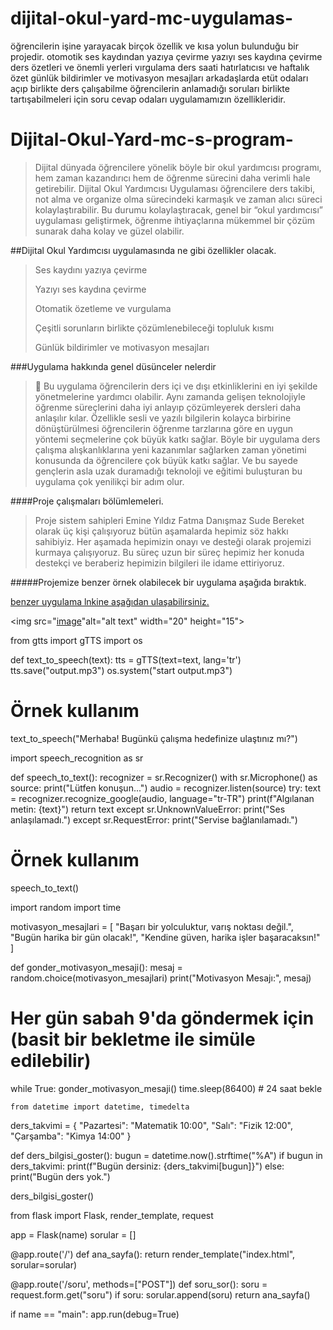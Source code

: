 # dijital-okul-yard-mc-uygulamas-
öğrencilerin işine yarayacak birçok özellik ve kısa yolun bulunduğu bir projedir.
otomotik ses kaydından yazıya çevirme 
yazıyı ses kaydına çevirme 
ders özetleri ve önemli yerleri vırgulama
ders saati hatırlatıcısı ve haftalık özet 
günlük bildirimler ve motivasyon mesajları 
arkadaşlarda etüt odaları açıp birlikte ders çalışabilme
öğrencilerin anlamadığı soruları birlikte tartışabilmeleri için soru cevap odaları 
uygulamamızın özellikleridir.
# Dijital-Okul-Yard-mc-s-program-
>	Dijital dünyada öğrencilere yönelik böyle bir okul yardımcısı programı, hem zaman kazandırıcı hem de öğrenme sürecini daha verimli hale getirebilir.
>	Dijital Okul Yardımcısı Uygulaması öğrencilere ders takibi, not alma ve organize olma sürecindeki karmaşık ve zaman alıcı süreci kolaylaştırabilir.
> Bu durumu kolaylaştıracak, genel bir “okul yardımcısı” uygulaması geliştirmek, öğrenme ihtiyaçlarına mükemmel bir çözüm sunarak daha kolay ve güzel olabilir.
>
##Dijital Okul Yardımcısı uygulamasında ne gibi özellikler olacak.
>
>Ses kaydını yazıya çevirme
>
>Yazıyı ses kaydına çevirme
>
>Otomatik özetleme ve vurgulama
>
>Çeşitli sorunların birlikte çözümlenebileceği topluluk kısmı
>
>Günlük bildirimler ve motivasyon mesajları
>
>
###Uygulama hakkında genel düsünceler nelerdir

>	Bu uygulama öğrencilerin ders içi ve dışı etkinliklerini en iyi şekilde yönetmelerine yardımcı olabilir.
>Aynı zamanda gelişen teknolojiyle öğrenme süreçlerini daha iyi anlayıp çözümleyerek dersleri daha anlaşılır kılar.
> Özellikle sesli ve yazılı bilgilerin kolayca birbirine dönüştürülmesi öğrencilerin öğrenme tarzlarına göre en uygun yöntemi seçmelerine çok büyük katkı sağlar.
> Böyle bir uygulama ders çalışma alışkanlıklarına yeni kazanımlar sağlarken zaman yönetimi konusunda da öğrencilere çok büyük katkı sağlar.
> Ve bu sayede gençlerin asla uzak duramadığı teknoloji ve eğitimi buluşturan bu uygulama çok yenilikçi bir adım olur.


####Proje çalışmaları bölümlemeleri.
>Proje sistem sahipleri Emine Yıldız Fatma Danışmaz Sude Bereket olarak üç kişi çalışıyoruz bütün aşamalarda hepimiz söz hakkı sahibiyiz.
>Her aşamada hepimizin onayı ve desteği olarak projemizi kurmaya çalışıyoruz.
>Bu süreç uzun bir süreç hepimiz her konuda destekçi ve beraberiz hepimizin bilgileri ile idame ettiriyoruz.

#####Projemize benzer örnek olabilecek bir uygulama aşağıda bıraktık.

[benzer uygulama lnkine aşağıdan ulaşabilirsiniz.](https://apps.apple.com/tr/app/ai-note-taker-voice-to-notes/id6621190550?l=tr)



<img src="[image](https://github.com/user-attachments/assets/99ac91e4-c4b1-4c5d-8d6e-562342a9797a)"alt="alt text" width="20" height="15">


from gtts import gTTS
import os

def text_to_speech(text):
    tts = gTTS(text=text, lang='tr')
    tts.save("output.mp3")
    os.system("start output.mp3")
    
# Örnek kullanım
text_to_speech("Merhaba! Bugünkü çalışma hedefinize ulaştınız mı?")

import speech_recognition as sr

def speech_to_text():
    recognizer = sr.Recognizer()
    with sr.Microphone() as source:
        print("Lütfen konuşun...")
        audio = recognizer.listen(source)
    try:
        text = recognizer.recognize_google(audio, language="tr-TR")
        print(f"Algılanan metin: {text}")
        return text
    except sr.UnknownValueError:
        print("Ses anlaşılamadı.")
    except sr.RequestError:
        print("Servise bağlanılamadı.")
        
# Örnek kullanım
speech_to_text()

import random
import time

motivasyon_mesajlari = [
    "Başarı bir yolculuktur, varış noktası değil.",
    "Bugün harika bir gün olacak!",
    "Kendine güven, harika işler başaracaksın!"
]

def gonder_motivasyon_mesaji():
    mesaj = random.choice(motivasyon_mesajlari)
    print("Motivasyon Mesajı:", mesaj)

# Her gün sabah 9'da göndermek için (basit bir bekletme ile simüle edilebilir)
while True:
    gonder_motivasyon_mesaji()
    time.sleep(86400)  # 24 saat bekle

    from datetime import datetime, timedelta

ders_takvimi = {
    "Pazartesi": "Matematik 10:00",
    "Salı": "Fizik 12:00",
    "Çarşamba": "Kimya 14:00"
}

def ders_bilgisi_goster():
    bugun = datetime.now().strftime("%A")
    if bugun in ders_takvimi:
        print(f"Bugün dersiniz: {ders_takvimi[bugun]}")
    else:
        print("Bugün ders yok.")

ders_bilgisi_goster()

from flask import Flask, render_template, request

app = Flask(name)
sorular = []

@app.route('/')
def ana_sayfa():
    return render_template("index.html", sorular=sorular)

@app.route('/soru', methods=["POST"])
def soru_sor():
    soru = request.form.get("soru")
    if soru:
        sorular.append(soru)
    return ana_sayfa()

if name == "main":
    app.run(debug=True)
